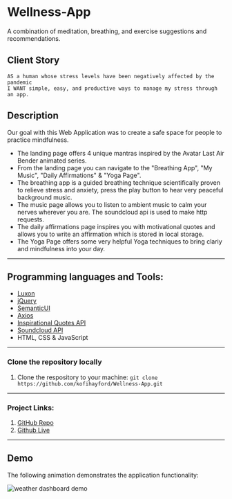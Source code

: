 # Wellness-App

A combination of meditation, breathing, and exercise suggestions and recommendations.

## Client Story

```
AS a human whose stress levels have been negatively affected by the pandemic
I WANT simple, easy, and productive ways to manage my stress through an app.
```

## Description

Our goal with this Web Application was to create a safe space for people to practice mindfulness.

- The landing page offers 4 unique mantras inspired by the Avatar Last Air Bender animated series.
- From the landing page you can navigate to the "Breathing App", "My Music", "Daily Affirmations" & "Yoga Page".
- The breathing app is a guided breathing technique scientifically proven to relieve stress and anxiety, press the play button to hear very peaceful background music.
- The music page allows you to listen to ambient music to calm your nerves wherever you are. The soundcloud api is used to make http requests.
- The daily affirmations page inspires you with motivational quotes and allows you to write an affirmation which is stored in local storage.
- The Yoga Page offers some very helpful Yoga techniques to bring clariy and mindfulness into your day.

---

## Programming languages and Tools:

- [Luxon](https://moment.github.io/luxon/)
- [jQuery](https://api.jquery.com/)
- [SemanticUI](https://semantic-ui.com/introduction/getting-started.html)
- [Axios](https://flaviocopes.com/axios/)
- [Inspirational Quotes API](https://forum.freecodecamp.org/t/free-api-inspirational-quotes-json-with-code-examples/311373)
- [Soundcloud API](https://developers.soundcloud.com/)
- HTML, CSS & JavaScript

---

### Clone the repository locally

1. Clone the respository to your machine: `git clone https://github.com/kofihayford/Wellness-App.git`

---

### Project Links:

1. [GitHub Repo]()
2. [Github Live]()

---

## Demo

The following animation demonstrates the application functionality:

![weather dashboard demo](assets/Risedemo.gif)
